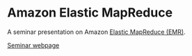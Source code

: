 # Amazon Elastic MapReduce

A seminar presentation on Amazon [Elastic MapReduce (EMR)](http://aws.amazon.com/elasticmapreduce/).

[Seminar webpage](http://www.cs.tut.fi/~aaltone3/kurssit/hadoop/)
